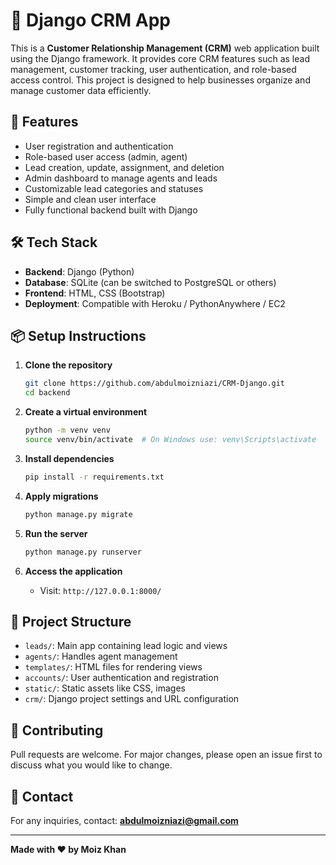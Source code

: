 # 🧠 Django CRM App

This is a **Customer Relationship Management (CRM)** web application built using the Django framework. It provides core CRM features such as lead management, customer tracking, user authentication, and role-based access control. This project is designed to help businesses organize and manage customer data efficiently.

## 🚀 Features

- User registration and authentication
- Role-based user access (admin, agent)
- Lead creation, update, assignment, and deletion
- Admin dashboard to manage agents and leads
- Customizable lead categories and statuses
- Simple and clean user interface
- Fully functional backend built with Django

## 🛠 Tech Stack

- **Backend**: Django (Python)
- **Database**: SQLite (can be switched to PostgreSQL or others)
- **Frontend**: HTML, CSS (Bootstrap)
- **Deployment**: Compatible with Heroku / PythonAnywhere / EC2

## 📦 Setup Instructions

1. **Clone the repository**
   ```bash
   git clone https://github.com/abdulmoizniazi/CRM-Django.git
   cd backend
   ```

2. **Create a virtual environment**
   ```bash
   python -m venv venv
   source venv/bin/activate  # On Windows use: venv\Scripts\activate
   ```

3. **Install dependencies**
   ```bash
   pip install -r requirements.txt
   ```

4. **Apply migrations**
   ```bash
   python manage.py migrate
   ```

5. **Run the server**
   ```bash
   python manage.py runserver
   ```

6. **Access the application**
   - Visit: `http://127.0.0.1:8000/`

## 📂 Project Structure

- `leads/`: Main app containing lead logic and views
- `agents/`: Handles agent management
- `templates/`: HTML files for rendering views
- `accounts/`: User authentication and registration
- `static/`: Static assets like CSS, images
- `crm/`: Django project settings and URL configuration

## 🙌 Contributing

Pull requests are welcome. For major changes, please open an issue first to discuss what you would like to change.

## 📧 Contact

For any inquiries, contact: **abdulmoizniazi@gmail.com**

---

**Made with ❤️ by Moiz Khan**
